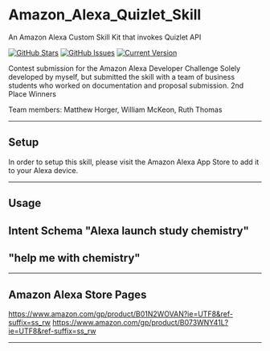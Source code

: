 # Amazon_Alexa_Quizlet_Skill
An Amazon Alexa Custom Skill Kit that invokes Quizlet API

[![GitHub Stars](https://img.shields.io/github/stars/mhorger3/Amazon_Alexa_Quizlet_Skill.svg)](https://github.com/mhorger3/Amazon_Alexa_Quizlet_Skill/stargazers) [![GitHub Issues](https://img.shields.io/github/issues/mhorger3/Amazon_Alexa_Quizlet_Skill.svg)](https://github.com/mhorger3/Amazon_Alexa_Quizlet_Skill/issues) [![Current Version](https://img.shields.io/badge/version-1.0.0-green.svg)](https://github.com/mhorger3/Amazon_Alexa_Quizlet_Skill)

Contest submission for the Amazon Alexa Developer Challenge
Solely developed by myself, but submitted the skill with a team of business students who worked on documentation and proposal submission.
2nd Place Winners

Team members:
Matthew Horger,
William McKeon,
Ruth Thomas

---

## Setup

In order to setup this skill, please visit the Amazon Alexa App Store to add it to your Alexa device. 

---

## Usage

Intent Schema 
"Alexa launch study chemistry"
---
"help me with chemistry"
---

---

## Amazon Alexa Store Pages

https://www.amazon.com/gp/product/B01N2WOVAN?ie=UTF8&ref-suffix=ss_rw
https://www.amazon.com/gp/product/B073WNY41L?ie=UTF8&ref-suffix=ss_rw

---
